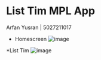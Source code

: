 # List Tim MPL App
Arfan Yusran | 5027211017

* Homescreen
![image](https://github.com/jezz16/Pemograman-Mobile/assets/99706251/80116c65-b924-4e6e-af35-45cef3cc5135)

*List Tim 
![image](https://github.com/jezz16/Pemograman-Mobile/assets/99706251/25352df6-e026-4491-a11c-605ec0e0d08a)




